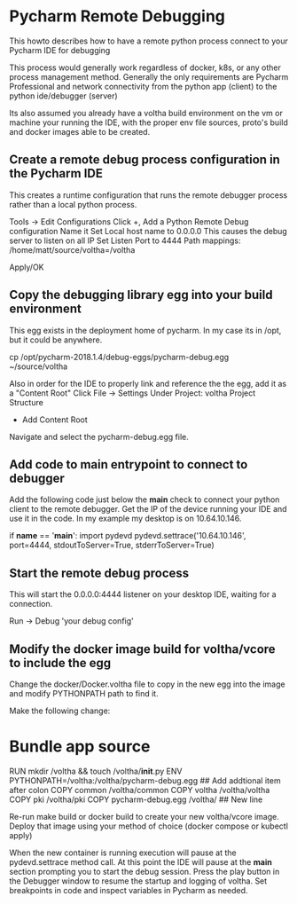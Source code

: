 
# Pycharm Remote Debugging

This howto describes how to have a remote python process connect to your Pycharm IDE for debugging

This process would generally work regardless of docker, k8s, or any other process management method.
Generally the only requirements are Pycharm Professional and network connectivity from the python app
(client) to the python ide/debugger (server)

Its also assumed you already have a voltha build environment on the vm or machine your running the IDE,
with the proper env file sources, proto's build and docker images able to be created.



## Create a remote debug process configuration in the Pycharm IDE

This creates a runtime configuration that runs the remote debugger process rather than a local python process.

Tools -> Edit Configurations
Click +, Add a Python Remote Debug configuration
Name it
Set Local host name to 0.0.0.0   This causes the debug server to listen on all IP
Set Listen Port to 4444
Path mappings: /home/matt/source/voltha=/voltha 

Apply/OK



## Copy the debugging library egg into your build environment

This egg exists in the deployment home of pycharm.  In my case its in /opt, but it could be anywhere.

cp /opt/pycharm-2018.1.4/debug-eggs/pycharm-debug.egg ~/source/voltha

Also in order for the IDE to properly link and reference the the egg, add it as a "Content Root"
Click File -> Settings 
Under Project: voltha
  Project Structure

+ Add Content Root

Navigate and select the pycharm-debug.egg file.



## Add code to main entrypoint to connect to debugger

Add the following code just below the __main__ check to connect your python client to the remote debugger.
Get the IP of the device running your IDE and use it in the code.  In my example my desktop is on 10.64.10.146.

if __name__ == '__main__':
  import pydevd
  pydevd.settrace('10.64.10.146', port=4444, stdoutToServer=True, stderrToServer=True)



## Start the remote debug process 

This will start the 0.0.0.0:4444 listener on your desktop IDE, waiting for a connection.

Run -> Debug 'your debug config'



## Modify the docker image build for voltha/vcore to include the egg

Change the docker/Docker.voltha file to copy in the new egg into the image and modify PYTHONPATH path to find it.  

Make the following change:

# Bundle app source
RUN mkdir /voltha && touch /voltha/__init__.py
ENV PYTHONPATH=/voltha:/voltha/pycharm-debug.egg    ## Add addtional item after colon
COPY common /voltha/common
COPY voltha /voltha/voltha
COPY pki /voltha/pki
COPY pycharm-debug.egg /voltha/   ## New line

Re-run make build or docker build to create your new voltha/vcore image.   Deploy that image using your method of choice 
(docker compose or kubectl apply)

When the new container is running execution will pause at the pydevd.settrace method call.  At this point the IDE will pause 
at the __main__ section prompting you to start the debug session.   Press the play button in the Debugger window to resume the
startup and logging of voltha.   Set breakpoints in code and inspect variables in Pycharm as needed.



